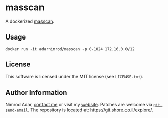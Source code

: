 # masscan

A dockerized [masscan](https://github.com/robertdavidgraham/masscan/).

## Usage

`docker run -it adarnimrod/masscan -p 0-1024 172.16.0.0/12`

## License

This software is licensed under the MIT license (see `LICENSE.txt`).

## Author Information

Nimrod Adar, [contact me](mailto:nimrod@shore.co.il) or visit my [website](
https://www.shore.co.il/). Patches are welcome via [`git send-email`](
http://git-scm.com/book/en/v2/Git-Commands-Email). The repository is located
at: <https://git.shore.co.il/explore/>.
